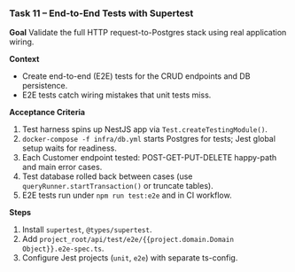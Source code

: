 ### Task 11 – End-to-End Tests with Supertest

**Goal**
Validate the full HTTP request-to-Postgres stack using real application wiring.

**Context**

* Create end-to-end (E2E) tests for the CRUD endpoints and DB persistence.
* E2E tests catch wiring mistakes that unit tests miss.

**Acceptance Criteria**

1. Test harness spins up NestJS app via `Test.createTestingModule()`.
2. `docker-compose -f infra/db.yml` starts Postgres for tests; Jest global setup waits for readiness.
3. Each Customer endpoint tested: POST-GET-PUT-DELETE happy-path and main error cases.
4. Test database rolled back between cases (use `queryRunner.startTransaction()` or truncate tables).
5. E2E tests run under `npm run test:e2e` and in CI workflow.

**Steps**

1. Install `supertest`, `@types/supertest`.
2. Add `project_root/api/test/e2e/{{project.domain.Domain Object}}.e2e-spec.ts`.
3. Configure Jest projects (`unit`, `e2e`) with separate ts-config.

